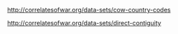 http://correlatesofwar.org/data-sets/cow-country-codes

http://correlatesofwar.org/data-sets/direct-contiguity
